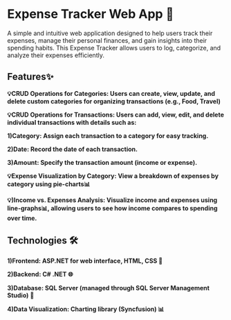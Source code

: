 # Expense Tracker Web App 🚀

A simple and intuitive web application designed to help users track their expenses, manage their personal finances, and gain insights into their spending habits. This Expense Tracker allows users to log, categorize, and analyze their expenses efficiently.

## Features✨

**💡CRUD Operations for Categories: Users can create, view, update, and delete custom categories for organizing transactions (e.g., Food, Travel)**

**💡CRUD Operations for Transactions: Users can add, view, edit, and delete individual transactions with details such as:**

**1)Category: Assign each transaction to a category for easy tracking.**

**2)Date: Record the date of each transaction.**

**3)Amount: Specify the transaction amount (income or expense).**

**💡Expense Visualization by Category: View a breakdown of expenses by category using pie-charts📊**

**💡)Income vs. Expenses Analysis: Visualize income and expenses using line-graphs📊, allowing users to see how income compares to spending over time.**

## Technologies 🛠️

**1)Frontend: ASP.NET for web interface, HTML, CSS 🎨**

**2)Backend: C# .NET 🌐**

**3)Database: SQL Server (managed through SQL Server Management Studio) 💾**

**4)Data Visualization: Charting library (Syncfusion) 📊**
